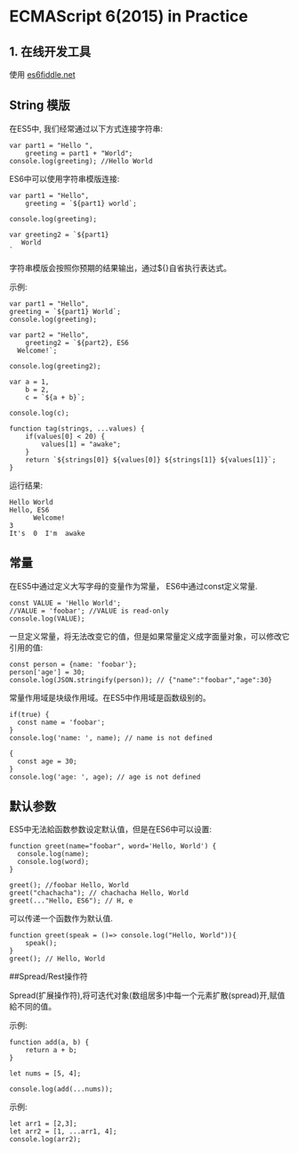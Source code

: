 # ECMAScript 6(2015) in Practice

## 1. 在线开发工具
  
   使用 [es6fiddle.net](http://es6fiddle.net)

## String 模版

在ES5中, 我们经常通过以下方式连接字符串:

    var part1 = "Hello ",
        greeting = part1 + "World";
    console.log(greeting); //Hello World
    
ES6中可以使用字符串模版连接:

    var part1 = "Hello",
        greeting = `${part1} world`;
        
    console.log(greeting);
    
    var greeting2 = `${part1}
       World
    `
字符串模版会按照你预期的结果输出，通过${}自省执行表达式。

示例:

    var part1 = "Hello",
    greeting = `${part1} World`;
    console.log(greeting);

    var part2 = "Hello",
        greeting2 = `${part2}, ES6
      Welcome!`;

    console.log(greeting2);

    var a = 1,
        b = 2,
        c = `${a + b}`;

    console.log(c);

    function tag(strings, ...values) {
        if(values[0] < 20) {
            values[1] = "awake";
        }
        return `${strings[0]} ${values[0]} ${strings[1]} ${values[1]}`;
    }
    
运行结果: 

    Hello World
    Hello, ES6
          Welcome!
    3
    It's  0  I'm  awake
    
## 常量

在ES5中通过定义大写字母的变量作为常量， ES6中通过const定义常量.

    const VALUE = 'Hello World';
    //VALUE = 'foobar'; //VALUE is read-only
    console.log(VALUE);

一旦定义常量，将无法改变它的值，但是如果常量定义成字面量对象，可以修改它引用的值:

    const person = {name: 'foobar'};
    person['age'] = 30;
    console.log(JSON.stringify(person)); // {"name":"foobar","age":30}
    
常量作用域是块级作用域。在ES5中作用域是函数级别的。

    if(true) {
      const name = 'foobar';
    }
    console.log('name: ', name); // name is not defined
    
    {
      const age = 30;
    }
    console.log('age: ', age); // age is not defined
    
## 默认参数

ES5中无法給函数参数设定默认值，但是在ES6中可以设置:

    function greet(name="foobar", word='Hello, World') {
      console.log(name);
      console.log(word);
    }

    greet(); //foobar Hello, World
    greet("chachacha"); // chachacha Hello, World
    greet(..."Hello, ES6"); // H, e
    
可以传递一个函数作为默认值.

    function greet(speak = ()=> console.log("Hello, World")){
        speak();
    }
    greet(); // Hello, World

##Spread/Rest操作符

Spread(扩展操作符),将可迭代对象(数组居多)中每一个元素扩散(spread)开,赋值給不同的值。

示例:

    function add(a, b) {
        return a + b;
    }

    let nums = [5, 4];

    console.log(add(...nums));

示例:

    let arr1 = [2,3];
    let arr2 = [1, ...arr1, 4];
    console.log(arr2);
